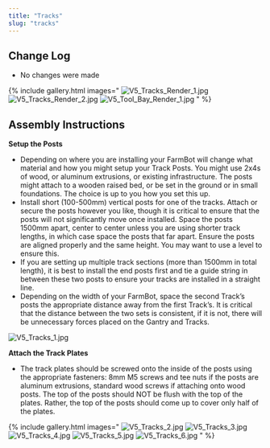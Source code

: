 ```yaml
---
title: "Tracks"
slug: "tracks"
---
```


## Change Log
* No changes were made

{% include gallery.html images="
![V5_Tracks_Render_1.jpg](_images/V5_Tracks_Render_1.jpg)
![V5_Tracks_Render_2.jpg](_images/V5_Tracks_Render_2.jpg)
![V5_Tool_Bay_Render_1.jpg](_images/V5_Tool_Bay_Render_1.jpg)
" %}

## Assembly Instructions
**Setup the Posts**
  *  Depending on where you are installing your FarmBot will change what material and how you might setup your Track Posts. You might use 2x4s of wood, or aluminum extrusions, or existing infrastructure. The posts might attach to a wooden raised bed, or be set in the ground or in small foundations. The choice is up to you how you set this up.
  * Install short (100-500mm) vertical posts for one of the tracks. Attach or secure the posts however you like, though it is critical to ensure that the posts will not significantly move once installed. Space the posts 1500mm apart, center to center unless you are using shorter track lengths, in which case space the posts that far apart. Ensure the posts are aligned properly and the same height. You may want to use a level to ensure this.
  * If you are setting up multiple track sections (more than 1500mm in total length), it is best to install the end posts first and tie a guide string in between these two posts to ensure your tracks are installed in a straight line.
  * Depending on the width of your FarmBot, space the second Track’s posts the appropriate distance away from the first Track’s. It is critical that the distance between the two sets is consistent, if it is not, there will be unnecessary forces placed on the Gantry and Tracks.

![V5_Tracks_1.jpg](_images/V5_Tracks_1.jpg)

**Attach the Track Plates**
  * The track plates should be screwed onto the inside of the posts using the appropriate fasteners: 8mm M5 screws and tee nuts if the posts are aluminum extrusions, standard wood screws if attaching onto wood posts. The top of the posts should NOT be flush with the top of the plates. Rather, the top of the posts should come up to cover only half of the plates.

{% include gallery.html images="
![V5_Tracks_2.jpg](_images/V5_Tracks_2.jpg)
![V5_Tracks_3.jpg](_images/V5_Tracks_3.jpg)
![V5_Tracks_4.jpg](_images/V5_Tracks_4.jpg)
![V5_Tracks_5.jpg](_images/V5_Tracks_5.jpg)
![V5_Tracks_6.jpg](_images/V5_Tracks_6.jpg)
" %}

